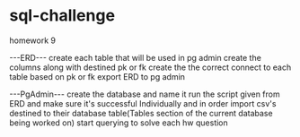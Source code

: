 # sql-challenge
homework 9

---ERD---
create each table that will be used in pg admin
create the columns along with destined pk or fk
create the the correct connect to each table based on pk or fk
export ERD to pg admin

---PgAdmin---
create the database and name it
run the script given from ERD and make sure it's successful 
Individually and in order import csv's destined to their database table(Tables section of the current database being worked on)
start querying to solve each hw question
